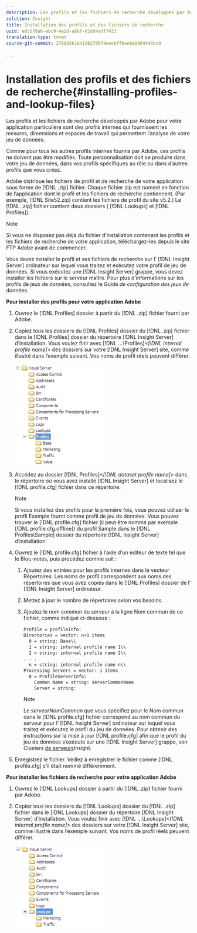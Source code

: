 ```yaml
---
description: Les profils et les fichiers de recherche développés par Adobe pour votre application particulière sont des profils internes qui fournissent les mesures, dimensions et espaces de travail qui permettent l’analyse de votre jeu de données.
solution: Insight
title: Installation des profils et des fichiers de recherche
uuid: edc670a6-ebc9-4a20-a66f-81dd4adf7433
translation-type: tm+mt
source-git-commit: 27600561841db3705f4eee6ff0aeb8890444bbc9

---
```



# Installation des profils et des fichiers de recherche{#installing-profiles-and-lookup-files}

Les profils et les fichiers de recherche développés par Adobe pour votre application particulière sont des profils internes qui fournissent les mesures, dimensions et espaces de travail qui permettent l’analyse de votre jeu de données.

Comme pour tous les autres profils internes fournis par Adobe, ces profils ne doivent pas être modifiés. Toute personnalisation doit se produire dans votre jeu de données, dans vos profils spécifiques au rôle ou dans d’autres profils que vous créez.

Adobe distribue les fichiers de profil et de recherche de votre application sous forme de [!DNL .zip] fichier. Chaque fichier zip est nommé en fonction de l’application dont le profil et les fichiers de recherche contiennent. (Par exemple, [!DNL Site52.zip] contient les fichiers de profil du site v5.2.) Le [!DNL .zip] fichier contient deux dossiers ( [!DNL Lookups] et [!DNL Profiles]).

>[!NOTE]
>
>Si vous ne disposez pas déjà du fichier d’installation contenant les profils et les fichiers de recherche de votre application, téléchargez-les depuis le site FTP Adobe avant de commencer.

Vous devez installer le profil et ses fichiers de recherche sur l’ [!DNL Insight Server] ordinateur sur lequel vous traitez et exécutez votre profil de jeu de données. Si vous exécutez une [!DNL Insight Server] grappe, vous devez installer les fichiers sur le serveur maître. Pour plus d’informations sur les profils de jeux de données, consultez le Guide *de configuration des jeux de* données.

**Pour installer des profils pour votre application Adobe**

1. Ouvrez le [!DNL Profiles] dossier à partir du [!DNL .zip] fichier fourni par Adobe.

1. Copiez tous les dossiers du [!DNL Profiles] dossier du [!DNL .zip] fichier dans le [!DNL Profiles] dossier du répertoire [!DNL Insight Server] d’installation. Vous voulez finir avec [!DNL ...\Profiles\]*&lt;[!DNL internal profile name]>* des dossiers sur votre [!DNL Insight Server] site, comme illustré dans l’exemple suivant. Vos noms de profil réels peuvent différer.

   ![](assets/win_installprofiles.png)

1. Accédez au dossier [!DNL Profiles\]*&lt;[!DNL dataset profile name]>* dans le répertoire où vous avez installé [!DNL Insight Server] et localisez le [!DNL profile.cfg] fichier dans ce répertoire.

   >[!NOTE]
   >
   >Si vous installez des profils pour la première fois, vous pouvez utiliser le profil Exemple fourni comme profil de jeu de données. Vous pouvez trouver le [!DNL profile.cfg] fichier (il peut être nommé par exemple [!DNL profile.cfg.offline]) du profil Sample dans le [!DNL Profiles\Sample] dossier du répertoire [!DNL Insight Server] d’installation.

1. Ouvrez le [!DNL profile.cfg] fichier à l’aide d’un éditeur de texte tel que le Bloc-notes, puis procédez comme suit :

   1. Ajoutez des entrées pour les profils internes dans le vecteur Répertoires. Les noms de profil correspondent aux noms des répertoires que vous avez copiés dans le [!DNL Profiles] dossier de l’ [!DNL Insight Server] ordinateur.

   1. Mettez à jour le nombre de répertoires selon vos besoins.
   1. Ajoutez le nom commun du serveur à la ligne Nom commun de ce fichier, comme indiqué ci-dessous :

      ```
      Profile = profileInfo: 
      Directories = vector: n+1 items
        0 = string: Base\\
        1 = string: internal profile name 1\\
        2 = string: internal profile name 2\\
      . . .
        n = string: internal profile name n\\
      Processing Servers = vector: 1 items
        0 = ProfileServerInfo: 
          Common Name = string: serverCommonName
          Server = string: 
      ```

      >[!NOTE]
      >
      >Le *serveurNomCommun* que vous spécifiez pour le Nom commun dans le [!DNL profile.cfg] fichier correspond au nom commun du serveur pour l’ [!DNL Insight Server] ordinateur sur lequel vous traitez et exécutez le profil du jeu de données. Pour obtenir des instructions sur la mise à jour [!DNL profile.cfg] afin que le profil du jeu de données s’exécute sur une [!DNL Insight Server] grappe, voir Clusters [de serveurs](../../../../home/c-inst-svr/c-install-ins-svr/c-ins-svr-clstrs/c-abt-ins-svr-clsters.md)Insight.

1. Enregistrez le fichier. Veillez à enregistrer le fichier comme [!DNL profile.cfg] s’il était nommé différemment.

**Pour installer les fichiers de recherche pour votre application Adobe**

1. Ouvrez le [!DNL Lookups] dossier à partir du [!DNL .zip] fichier fourni par Adobe.

1. Copiez tous les dossiers du [!DNL Lookups] dossier du [!DNL .zip] fichier dans le [!DNL Lookups] dossier du répertoire [!DNL Insight Server] d’installation. Vous voulez finir avec [!DNL ...\Lookups\]*&lt;[!DNL internal profile name]>* des dossiers sur votre [!DNL Insight Server] site, comme illustré dans l’exemple suivant. Vos noms de profil réels peuvent différer.

   ![](assets/win_installLookups.png)

